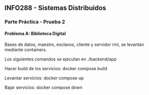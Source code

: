 ## INFO288 - Sistemas Distribuidos

### Parte Práctica - Prueba 2  
#### Problema A: Biblioteca Digital

Bases de datos, maestro, esclavos, cliente y servidor rmi, se levantan mediante containers.

Los siguientes comandos se ejecutan en ./backend/app

Hacer build de los servicios: docker compose build

Levantar servicios: docker compose up

Bajar servicios: docker compose down
